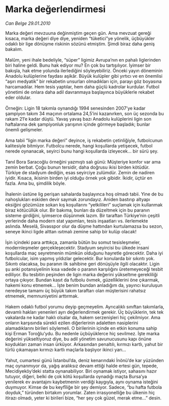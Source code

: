 # Marka değerlendirmesi

*Can Belge 29.01.2010*

<div class="taraf_structure_2col_1zq">
<div class="margen_n">



 <p>Marka değeri mevzuuna değinmiştim geçen gün. Ama mevzuat gereği kısaca, marka değeri diye diye, yeniden “tüketici”ye yönelik, üçbüyükler odaklı bir lige dönüşme riskinin sözünü etmiştim. Şimdi biraz daha geniş bakalım. <br/><br/>Malûm, yeni ihale bedeliyle, “süper” ligimiz Avrupa’nın en pahalı liglerinden biri haline geldi. Bunu hak ediyor mu? En çok bu tartışılıyor. İyimser bir bakışla, hak etme yolunda ilerlediğini söyleyebiliriz. Önceki yayın döneminin Anadolu kulüplerine faydası aşikâr. Büyük kulüpler gibi yırtıcı ve en önemlisi “aşırı medyatik” bir rekabetin unsurları olmadıkları için, parayı göz boyasına harcamadılar. Hem tesis yaptılar, hem daha güçlü kadrolar kurdular. Futbol yönetimi de onlara daha adil davranmaya başlayınca büyüklerle rekabet eder oldular. <br/><br/>Örneğin: Ligin 18 takımla oynandığı 1994 senesinden 2007’ye kadar şampiyon takım 34 maçının ortalama 24,5’ini kazanırken, son üç sezonda bu rakam 21’e kadar düştü. Yavaş yavaş bazı Anadolu kulüplerini ligin son haftalarına dek şampiyonluk yarışının içinde görmeye başladık; bunlar önemli gelişmeler. <br/><br/>Ama tabii “ligin marka değeri” deyince, iş rekabetin çetinliğiyle, futbolcunun kalitesiyle bitmiyor. Futbolcu nerede, hangi koşullarda yetişecek, futbol nerede oynanacak, seyirci bunu hangi koşullarda izleyecek... bir sürü şey. <br/><br/>Tanıl Bora Saracoğlu örneğini yazmıştı salı günü: Müşteriye konfor var ama zemin berbat. Çoğu bunun tersidir, daha doğrusu ikisi birden kötüdür. Türkiye de stadyum dediğin, esas seyirciye zulümdür. Zemin de nadiren iyidir. Kısaca, ikisinin birden iyi olduğu örnek yok gibidir. İkidir, üçtür en fazla. Ama bu, şimdilik böyle. <br/><br/>İhalenin üstüne lig perişan sahalarda başlayınca hoş olmadı tabii. Yine de bu nahoşlukları eskiden devir saymak zorundayız. Aniden bastırıp altyapı eksiğini gözümüze sokan kış koşullarını “yetkilileri” suçlamak için kullanmak biraz kötücüllük olur. Bir bakıma, bunları da düzeltmek için bu paranın sisteme girdiğini, iyimserce düşünmek lazım. Bir taraftan Türkiye’nin çeşitli yerlerinde daha modern stat yapımları, tesis inşaatları vs. ilerlemekte aslında. Meselâ, Sivasspor olur da düşme hattından kurtulamazsa bu sezon, seneye ikinci ligde alttan ısıtmalı zemine sahip bir kulüp olacak! <br/><br/>İşin içindeki para arttıkça, zamanla bütün bu somut tesisleşmeler, modernleşmeler gerçekleşecektir. Stadyum seyircisi bu ülkede insani koşullarda maç seyretmenin mümkün olduğunu hayretle görecektir. Daha iyi futbolcular, isim yapmış yıldızlar gelecektir. Bur konularda bir sıkıntı yok. Sıkıntı olacaksa, bu paranın ilk sahibine geri dönüşüyle ilgili olacaktır. Ligin şu anki potansiyelinin kısa vadede o paranın karşılığını üretemeyeceği tesbit ediliyor. Bu tesbitin peşinden de ligin marka değerini yükseltme gerekliliği ortaya çıkıyor. Bundan kasıt da futbolu övmek, güzelliklerini öne çıkarmak, hakemi konu etmemek... İşte benim bundan anladığım da, yayıncı kuruluşun neredeyse tamamı üç büyük takım taraftarı olan müşterisini rahatsız etmemek, memnuniyetini arttırmak. <br/><br/>Hakem odaklı futbol yorumu deyip geçmeyelim. Ayrıcalıklı sınıftan takımlarla, devamlı hakları yenenleri ayrı değerlendirmek gerekir. Üç büyüklerin, tek tek vakalarda ne kadar haklı olsalar da, hakem serzenişleri hiç çekilmiyor. Ama onların karşısında sürekli ezilen diğerlerinin adaletten nasiplerini alamadıklarını birileri söylemeli. O birilerinin içinde en etkin konuma sahip kişi Erman Toroğlu’ydu. Bu nedenle üçbüyüklerce hiç sevilmez. İşte marka değerini yükseltiyoruz diye, bu adil yönetim savunucusunu kapı önüne koydukları zaman insan ürküyor. Arkasından penaltılı, kırmızı kartlı, yahut bir türlü çıkamayan kırmızı kartlı maçlarla başlıyor ikinci yarı... <br/><br/>Yahut, cumartesi günü İstanbul’da, deniz kenarındaki İnönü’de kar yüzünden maç oynanmıyor da, yağış aralıksız devam ettiği halde ertesi gün, tepede, Mecidiyeköy’deki statta oynanabiliyor. Biri oynamak istiyor, sahasını hazır tutuyor, diğeri, belki de çok kötü koşullarda oynadığı maçta Bursa’ya yenilerek ev avantajını kaybetmenin verdiği kaygıyla, aynı oynama isteğini duymuyor. Kimse de bu keyfîliğe bir şey demiyor. Sadece, “bu hafta futbola doyduk,” türünden birtakım yorumlar. Zaten irrasyonelliğe bu ülkenin hiç itirazı olmadı, yeter ki birileri bize, “her şey çok güzel, merak etme...” desin.</p>
<br/>
<br/>
<br/>



<br/>


<div id="taraf_not">
</div>

</div>


</div>
